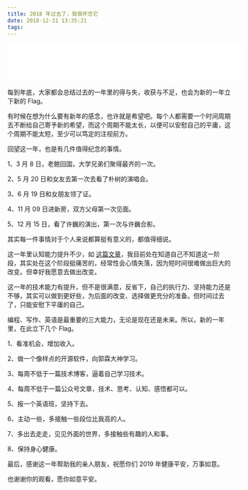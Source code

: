 ```yaml
---
title: 2018 年过去了，我很怀念它
date: 2018-12-31 13:35:21
tags:
---
```


<iframe frameborder="no" border="0" marginwidth="0" marginheight="0" width=530 height=86 src="//music.163.com/outchain/player?type=2&id=454489&auto=1&height=66"></iframe>

每到年底，大家都会总结过去的一年里的得与失，收获与不足，也会为新的一年立下新的 Flag。

有时候在想为什么要有新年的感念，也许就是希望吧。每个人都需要一个时间周期去不断给自己寄予新的希望，而这个周期不能太长，以便可以安慰自己的平庸，这个周期不能太短，至少可以笃定的注视前方。

回望这一年，也是有几件值得纪念的事情。

1、3 月 8 日，老鲍回国，大学兄弟们聚得最齐的一次。

2、5 月 20 日和女友去第一次去看了朴树的演唱会。

3、6 月 19 日和女朋友领了证。

4、11 月 09 日进新房，双方父母第一次见面。

5、12 月 15 日，看了许巍的演出，第一次与许巍合影。

其实每一件事情对于个人来说都算挺有意义的，都值得细说。

这一年里认知能力提升不少，如 [这篇文章](http://wuzhangyang.com/2018/12/05/d-k-effect/)，我目前处在知道自己不知道这一阶段，其实处在这个阶段挺痛苦的，经常性会心情失落，因为短时间很难做出巨大的改变。但幸好我愿意去做出改变。

这一年的技术能力有提升，但不是很满意，反省下，自己的执行力、坚持能力还是不够，其实可以做到更好些，为后面的改变、选择做更充分的准备。但时间过去了，只能安慰下平庸的自己。

编程、写作、英语是最重要的三大能力，无论是现在还是未来。所以，新的一年里，在此立下几个 Flag。

1、看准机会，增加收入。

2、做一个像样点的开源软件，向郭霖大神学习。

3、每周不低于一篇技术博客，逼着自己学习技术。

4、每周不低于一篇公众号文章，技术、思考、认知、感悟都可以。

5、报一个英语班，坚持下去。

6、主动一些，多接触一些段位比我高的人。

7、多出去走走，见见外面的世界，多接触些有趣的人和事。

8、保持身心健康。

最后，感谢这一年帮助我的亲人朋友，祝愿你们 2019 年健康平安，万事如意。

也谢谢你的观看，愿你如意平安。




